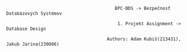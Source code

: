                                             BPC-BDS -> Bezpečnosť Databázových Systémov

                                              1. Projekt Assignment -> Database Design

                                          Authors: Adam Kubiš(213431), Jakub Jarina(230086)

